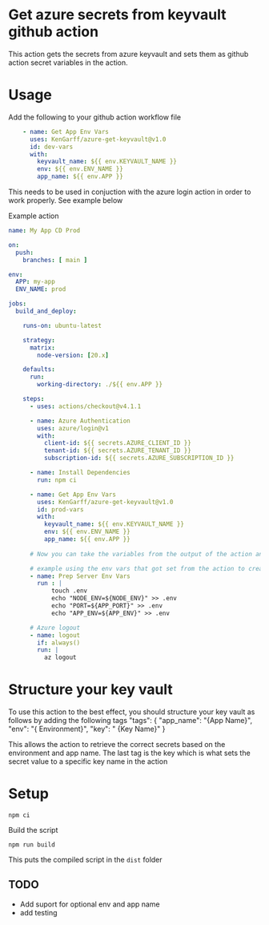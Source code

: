 # Get azure secrets from keyvault github action

This action gets the secrets from azure keyvault and sets them as github action secret variables in the action.

# Usage

Add the following to your github action workflow file

```yaml
    - name: Get App Env Vars
      uses: KenGarff/azure-get-keyvault@v1.0
      id: dev-vars
      with:
        keyvault_name: ${{ env.KEYVAULT_NAME }}	  	
        env: ${{ env.ENV_NAME }}
        app_name: ${{ env.APP }}
```

This needs to be used in conjuction with the azure login action in order to work properly. See example below

Example action

```yaml
name: My App CD Prod

on:
  push:
    branches: [ main ]

env:
  APP: my-app
  ENV_NAME: prod

jobs:
  build_and_deploy:

    runs-on: ubuntu-latest

    strategy:
      matrix:
        node-version: [20.x]

    defaults:
      run:
        working-directory: ./${{ env.APP }}

    steps:
      - uses: actions/checkout@v4.1.1

      - name: Azure Authentication
        uses: azure/login@v1
        with:
          client-id: ${{ secrets.AZURE_CLIENT_ID }}
          tenant-id: ${{ secrets.AZURE_TENANT_ID }}
          subscription-id: ${{ secrets.AZURE_SUBSCRIPTION_ID }}

      - name: Install Dependencies
        run: npm ci

      - name: Get App Env Vars
        uses: KenGarff/azure-get-keyvault@v1.0
        id: prod-vars
        with:
          keyvault_name: ${{ env.KEYVAULT_NAME }}	
          env: ${{ env.ENV_NAME }}
          app_name: ${{ env.APP }}
        
      # Now you can take the variables from the output of the action and use them in your action or create a env file for you app which all get added to 

      # example using the env vars that got set from the action to create a .env for a nodejs app
      - name: Prep Server Env Vars
        run : |
            touch .env
            echo "NODE_ENV=${NODE_ENV}" >> .env
            echo "PORT=${APP_PORT}" >> .env
            echo "APP_ENV=${APP_ENV}" >> .env

      # Azure logout 
      - name: logout
        if: always()
        run: |
          az logout
```

# Structure your key vault

To use this action to the best effect, you should structure your key vault as follows by adding the following tags 
"tags": {
	"app_name": "{App Name}",
	"env": "{ Environment}",
	"key": " {Key Name}"
}

This allows the action to retrieve the correct secrets based on the environment and app name. The last tag is the key which is what sets the secret value to a specific key name in the action 

# Setup

```
npm ci
```

Build the script
```
npm run build
```

This puts the compiled script in the `dist` folder


## TODO

- Add suport for optional env and app name
- add testing
